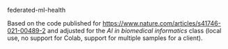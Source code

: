federated-ml-health

Based on the code published for https://www.nature.com/articles/s41746-021-00489-2 and adjusted for the *AI in biomedical informatics* class (local use, no support for Colab, support for multiple samples for a client).


